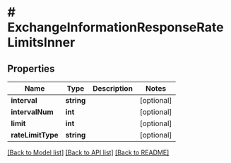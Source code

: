 # # ExchangeInformationResponseRateLimitsInner

## Properties

Name | Type | Description | Notes
------------ | ------------- | ------------- | -------------
**interval** | **string** |  | [optional]
**intervalNum** | **int** |  | [optional]
**limit** | **int** |  | [optional]
**rateLimitType** | **string** |  | [optional]

[[Back to Model list]](../../README.md#models) [[Back to API list]](../../README.md#endpoints) [[Back to README]](../../README.md)
